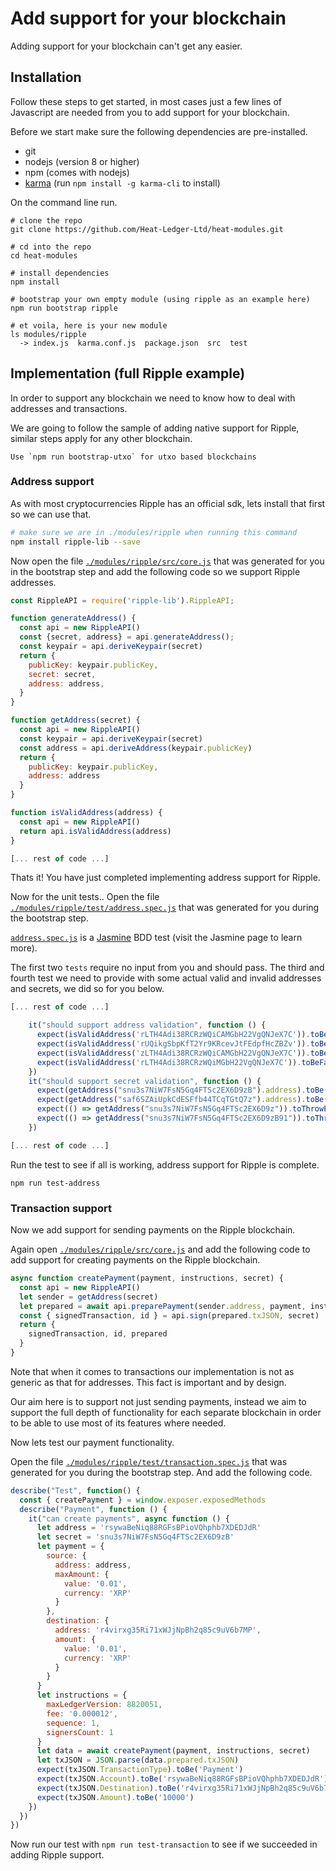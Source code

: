 # Add support for your blockchain

Adding support for your blockchain can't get any easier.

## Installation

Follow these steps to get started, in most cases just a few lines of Javascript are needed from you to add support for your blockchain.

Before we start make sure the following dependencies are pre-installed.

- git
- nodejs (version 8 or higher)
- npm (comes with nodejs)
- [karma](http://karma-runner.github.io/3.0/intro/installation.html) (run `npm install -g karma-cli` to install)

On the command line run.

```shell
# clone the repo
git clone https://github.com/Heat-Ledger-Ltd/heat-modules.git

# cd into the repo
cd heat-modules

# install dependencies
npm install

# bootstrap your own empty module (using ripple as an example here)
npm run bootstrap ripple

# et voila, here is your new module
ls modules/ripple
  -> index.js  karma.conf.js  package.json  src  test
```

## Implementation (full Ripple example)

In order to support any blockchain we need to know how to deal with addresses and transactions.

We are going to follow the sample of adding native support for Ripple, similar steps apply for any other blockchain.

    Use `npm run bootstrap-utxo` for utxo based blockchains

### Address support

As with most cryptocurrencies Ripple has an official sdk, lets install that first so we can use that.

```bash
# make sure we are in ./modules/ripple when running this command
npm install ripple-lib --save
```

Now open the file [`./modules/ripple/src/core.js`](https://github.com/Heat-Ledger-Ltd/heat-modules/blob/master/modules/ripple/src/core.js) that was generated for you in the bootstrap step and add the following code
so we support Ripple addresses.

```js
const RippleAPI = require('ripple-lib').RippleAPI;

function generateAddress() {
  const api = new RippleAPI()
  const {secret, address} = api.generateAddress();
  const keypair = api.deriveKeypair(secret)
  return {
    publicKey: keypair.publicKey,
    secret: secret,
    address: address,
  }
}

function getAddress(secret) {
  const api = new RippleAPI()
  const keypair = api.deriveKeypair(secret)
  const address = api.deriveAddress(keypair.publicKey)
  return {
    publicKey: keypair.publicKey,
    address: address
  }
}

function isValidAddress(address) {
  const api = new RippleAPI()
  return api.isValidAddress(address)
}

[... rest of code ...]
```

Thats it! You have just completed implementing address support for Ripple.

Now for the unit tests.. Open the file [`./modules/ripple/test/address.spec.js`](https://github.com/Heat-Ledger-Ltd/heat-modules/blob/master/modules/ripple/test/address.spec.js) that was generated for you during the bootstrap step.

[`address.spec.js`](https://github.com/Heat-Ledger-Ltd/heat-modules/blob/master/modules/ripple/test/address.spec.js) is a [Jasmine](https://jasmine.github.io/) BDD test (visit the Jasmine page to learn more).

The first two `tests` require no input from you and should pass. The third and fourth test we need to provide 
with some actual valid and invalid addresses and secrets, we did so for you below.

```js
[... rest of code ...]

    it("should support address validation", function () {
      expect(isValidAddress('rLTH4Adi38RCRzWQiCAMGbH22VgQNJeX7C')).toBeTrue()
      expect(isValidAddress('rUQikgSbpKfT2Yr9KRcevJtFEdpfHcZBZv')).toBeTrue()
      expect(isValidAddress('zLTH4Adi38RCRzWQiCAMGbH22VgQNJeX7C')).toBeFalse()
      expect(isValidAddress('rLTH4Adi38RCRzWQiMGbH22VgQNJeX7C')).toBeFalse()
    })
    it("should support secret validation", function () {
      expect(getAddress("snu3s7NiW7FsN5Gq4FTSc2EX6D9zB").address).toBe('rsywaBeNiq88RGFsBPioVQhphb7XDEDJdR')
      expect(getAddress("saf6SZAiUpkCdESFfb44TCqTGtQ7z").address).toBe('r4virxg35Ri71xWJjNpBh2q85c9uV6b7MP')
      expect(() => getAddress("snu3s7NiW7FsN5Gq4FTSc2EX6D9z")).toThrowError("checksum_invalid")
      expect(() => getAddress("snu3s7NiW7FsN5Gq4FTSc2EX6D9zB91")).toThrowError("checksum_invalid")
    })

[... rest of code ...]    
```

Run the test to see if all is working, address support for Ripple is complete.

```shell
npm run test-address
```

### Transaction support

Now we add support for sending payments on the Ripple blockchain.

Again open [`./modules/ripple/src/core.js`](https://github.com/Heat-Ledger-Ltd/heat-modules/blob/master/modules/ripple/src/core.js) and add the following code to add support for creating payments on the Ripple blockchain.

```js
async function createPayment(payment, instructions, secret) {
  const api = new RippleAPI()
  let sender = getAddress(secret)
  let prepared = await api.preparePayment(sender.address, payment, instructions)
  const { signedTransaction, id } = api.sign(prepared.txJSON, secret)
  return {
    signedTransaction, id, prepared
  }
}
```

Note that when it comes to transactions our implementation is not as generic as that for addresses. This fact is important and by design.

Our aim here is to support not just sending payments, instead we aim to support the full depth of functionality for each separate blockchain in
order to be able to use most of its features where needed.

Now lets test our payment functionality.

Open the file [`./modules/ripple/test/transaction.spec.js`](https://github.com/Heat-Ledger-Ltd/heat-modules/blob/master/modules/ripple/test/transaction.spec.js) that was generated for you during the bootstrap step. And add the following code.

```js
describe("Test", function() {
  const { createPayment } = window.exposer.exposedMethods
  describe("Payment", function () {
    it("can create payments", async function () {
      let address = 'rsywaBeNiq88RGFsBPioVQhphb7XDEDJdR'
      let secret = 'snu3s7NiW7FsN5Gq4FTSc2EX6D9zB'
      let payment = {
        source: {
          address: address,
          maxAmount: {
            value: '0.01',
            currency: 'XRP'
          }
        },
        destination: {
          address: 'r4virxg35Ri71xWJjNpBh2q85c9uV6b7MP',
          amount: {
            value: '0.01',
            currency: 'XRP'
          }
        }      
      }
      let instructions = {
        maxLedgerVersion: 8820051,
        fee: '0.000012',
        sequence: 1,
        signersCount: 1
      }
      let data = await createPayment(payment, instructions, secret)
      let txJSON = JSON.parse(data.prepared.txJSON)     
      expect(txJSON.TransactionType).toBe('Payment')
      expect(txJSON.Account).toBe('rsywaBeNiq88RGFsBPioVQhphb7XDEDJdR')
      expect(txJSON.Destination).toBe('r4virxg35Ri71xWJjNpBh2q85c9uV6b7MP')
      expect(txJSON.Amount).toBe('10000')
    })
  })
})
```

Now run our test with `npm run test-transaction` to see if we succeeded in adding Ripple support.
